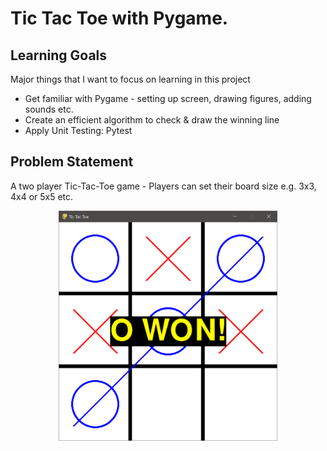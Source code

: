 # Tic Tac Toe with Pygame.

## Learning Goals
Major things that I want to focus on learning in this project
- Get familiar with Pygame - setting up screen, drawing figures, adding sounds etc.  
- Create an efficient algorithm to check & draw the winning line
- Apply Unit Testing: Pytest

## Problem Statement
A two player Tic-Tac-Toe game - Players can set their board size e.g. 3x3, 4x4 or 5x5 etc.


<p align="center">
  <img src="https://github.com/thaimynguyen/Tic_Tac_Toe_Pygame/blob/main/2021-08-12%2023_24_16-Tic%20Tac%20Toe.png" width="350">
</p>
